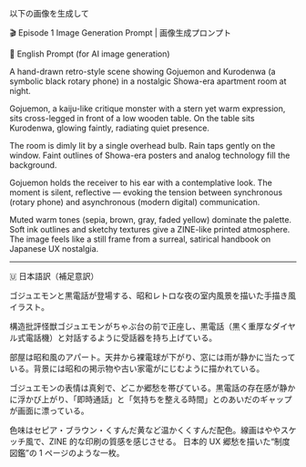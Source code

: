 以下の画像を生成して

🎬 Episode 1 Image Generation Prompt | 画像生成プロンプト

📜 English Prompt (for AI image generation)

A hand-drawn retro-style scene showing Gojuemon and Kurodenwa (a symbolic black rotary phone) in a nostalgic Showa-era apartment room at night.

Gojuemon, a kaiju-like critique monster with a stern yet warm expression, sits cross-legged in front of a low wooden table. On the table sits Kurodenwa, glowing faintly, radiating quiet presence.

The room is dimly lit by a single overhead bulb. Rain taps gently on the window. Faint outlines of Showa-era posters and analog technology fill the background.

Gojuemon holds the receiver to his ear with a contemplative look. The moment is silent, reflective — evoking the tension between synchronous (rotary phone) and asynchronous (modern digital) communication.

Muted warm tones (sepia, brown, gray, faded yellow) dominate the palette. Soft ink outlines and sketchy textures give a ZINE-like printed atmosphere. The image feels like a still frame from a surreal, satirical handbook on Japanese UX nostalgia.

---

🇺 日本語訳（補足意訳）

ゴジュエモンと黒電話が登場する、昭和レトロな夜の室内風景を描いた手描き風イラスト。

構造批評怪獣ゴジュエモンがちゃぶ台の前で正座し、黒電話（黒く重厚なダイヤル式電話機）と対話するように受話器を持ち上げている。

部屋は昭和風のアパート。天井から裸電球が下がり、窓には雨が静かに当たっている。背景には昭和の掲示物や古い家電がにじむように描かれている。

ゴジュエモンの表情は真剣で、どこか郷愁を帯びている。黒電話の存在感が静かに浮かび上がり、「即時通話」と「気持ちを整える時間」とのあいだのギャップが画面に漂っている。

色味はセピア・ブラウン・くすんだ黄など温かくくすんだ配色。線画はややスケッチ風で、ZINE 的な印刷の質感を感じさせる。
日本的 UX 郷愁を描いた“制度図鑑”の 1 ページのような一枚。
